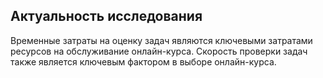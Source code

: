 ## Актуальность исследования

Временные затраты на оценку задач являются ключевыми затратами ресурсов на обслуживание онлайн-курса.
Скорость проверки задач также является ключевым фактором в выборе онлайн-курса.